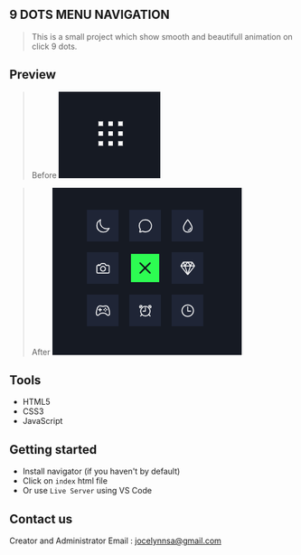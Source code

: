 ## 9 DOTS MENU NAVIGATION

> This is a small project which show smooth and beautifull animation on click 9 dots.

## Preview

> Before
![Screenshot](before.PNG)

> After
![Screenshot](after.PNG)

## Tools

- HTML5
- CSS3
- JavaScript

## Getting started

- Install navigator (if you haven't by default)
- Click on `index` html file
- Or use `Live Server` using VS Code

## Contact us

Creator and Administrator Email : jocelynnsa@gmail.com